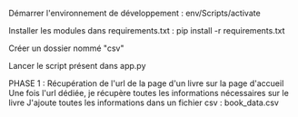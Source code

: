 Démarrer l'environnement de développement  : 
env/Scripts/activate

Installer les modules dans requirements.txt : 
pip install -r requirements.txt

Créer un dossier nommé "csv"

Lancer le script présent dans app.py


PHASE 1 : 
Récupération de l'url de la page d'un livre sur la page d'accueil
Une fois l'url dédiée, je récupère toutes les informations nécessaires sur le livre
J'ajoute toutes les informations dans un fichier csv : book_data.csv